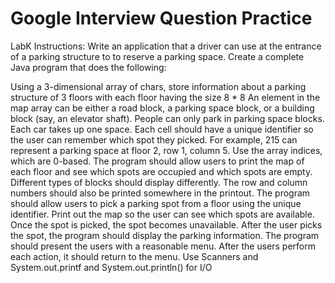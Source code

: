 # Google Interview Question Practice

LabK Instructions: 
Write an application that a driver can use at the entrance of a parking structure to to reserve a parking space. Create a complete Java program that does the following:

Using a 3-dimensional array of chars, store information about a parking structure of 3 floors with each floor having the size 8 * 8
An element in the map array can be either a road block, a parking space block, or a building block (say, an elevator shaft). People can only park in parking space blocks. Each car takes up one space.
Each cell should have a unique identifier so the user can remember which spot they picked. For example, 215 can represent a parking space at floor 2, row 1, column 5.  Use the array indices, which are 0-based.
The program should allow users to print the map of each floor and see which spots are occupied and which spots are empty. Different types of blocks should display differently. The row and column numbers should also be printed somewhere in the printout.
The program should allow users to pick a parking spot from a floor using the unique identifier. Print out the map so the user can see which spots are available. Once the spot is picked, the spot becomes unavailable. 
After the user picks the spot, the program should display the parking information.
The program should present the users with a reasonable menu. After the users perform each action, it should return to the menu.
Use Scanners and System.out.printf and System.out.println() for I/O
